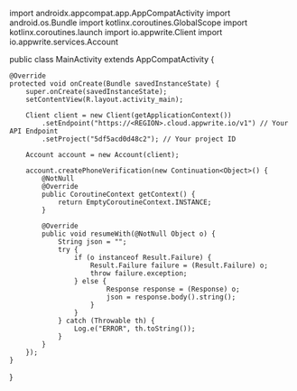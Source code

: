 import androidx.appcompat.app.AppCompatActivity
import android.os.Bundle
import kotlinx.coroutines.GlobalScope
import kotlinx.coroutines.launch
import io.appwrite.Client
import io.appwrite.services.Account

public class MainActivity extends AppCompatActivity {

    @Override
    protected void onCreate(Bundle savedInstanceState) {
        super.onCreate(savedInstanceState);
        setContentView(R.layout.activity_main);

        Client client = new Client(getApplicationContext())
            .setEndpoint("https://<REGION>.cloud.appwrite.io/v1") // Your API Endpoint
            .setProject("5df5acd0d48c2"); // Your project ID

        Account account = new Account(client);

        account.createPhoneVerification(new Continuation<Object>() {
            @NotNull
            @Override
            public CoroutineContext getContext() {
                return EmptyCoroutineContext.INSTANCE;
            }

            @Override
            public void resumeWith(@NotNull Object o) {
                String json = "";
                try {
                    if (o instanceof Result.Failure) {
                        Result.Failure failure = (Result.Failure) o;
                        throw failure.exception;
                    } else {
                            Response response = (Response) o;
                            json = response.body().string();
                        }                    
                    }
                } catch (Throwable th) {
                    Log.e("ERROR", th.toString());
                }
            }
        });
    }
}